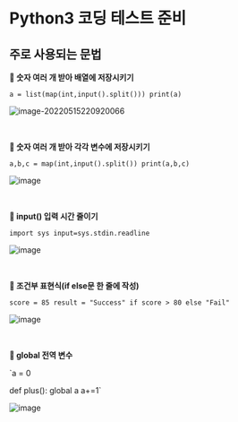 # Python3 코딩 테스트 준비



## 주로 사용되는 문법

**📝 숫자 여러 개 받아 배열에 저장시키기**

`a = list(map(int,input().split()))
print(a)`

![image-20220515220920066](https://user-images.githubusercontent.com/84304802/168474632-bdffe36d-99cf-4c90-ad3d-cf6c41c63ae0.png)

<br>

**📝 숫자 여러 개 받아 각각 변수에 저장시키기**

`a,b,c = map(int,input().split())
print(a,b,c)`

![image](https://user-images.githubusercontent.com/84304802/168474594-492fe0e7-ea97-4ee4-9dd6-5aeb0e7c2728.png)

<br>

**📝 input() 입력 시간 줄이기**

`import sys
input=sys.stdin.readline`

![image](https://user-images.githubusercontent.com/84304802/168474680-318ddc6d-15b9-4d4f-83d4-41e3e29138fc.png)

<br>

**📝 조건부 표현식(if else문 한 줄에 작성)**

`score = 85
result = "Success" if score > 80 else "Fail"`

![image](https://user-images.githubusercontent.com/84304802/168476074-bd7f0c22-0af5-4a77-a068-74fcdfb34927.png)

<br>

**📝 global 전역 변수**

`a = 0

def plus():
  global a
  a+=1`

![image](https://user-images.githubusercontent.com/84304802/168476732-d0483aa6-7695-445e-a7fc-822c624b59ea.png)

<br>
